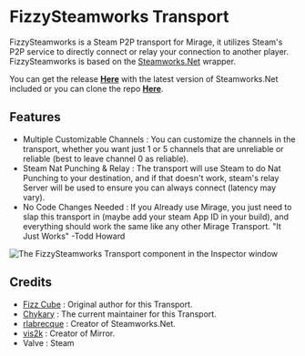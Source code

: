 # FizzySteamworks Transport

FizzySteamworks is a Steam P2P transport for Mirage, it utilizes Steam's P2P service to directly connect or relay your connection to another player. FizzySteamworks is based on the [Steamworks.Net](https://github.com/rlabrecque/Steamworks.NET) wrapper.

You can get the release **[Here](https://github.com/Chykary/FizzySteamworks/releases)** with the latest version of Steamworks.Net included or you can clone the repo **[Here](https://github.com/Chykary/FizzySteamworks)**.

## Features

* Multiple Customizable Channels : You can customize the channels in the transport, whether you want just 1 or 5 channels that are unreliable or reliable (best to leave channel 0 as reliable).
* Steam Nat Punching & Relay : The transport will use Steam to do Nat Punching to your destination, and if that doesn't work, steam's relay Server will be used to ensure you can always connect (latency may vary).
* No Code Changes Needed : If you Already use Mirage, you just need to slap this transport in (maybe add your steam App ID in your build), and everything should work the same like any other Mirage Transport. "It Just Works" -Todd Howard

![The FizzySteamworks Transport component in the Inspector window](FizzySteamworks.PNG)

## Credits
* [Fizz Cube](https://github.com/FizzCube) : Original author for this Transport.
* [Chykary](https://github.com/Chykary/FizzySteamworks) : The current maintainer for this Transport.
* [rlabrecque](https://github.com/rlabrecque) : Creator of Steamworks.Net.
* [vis2k](https://github.com/vis2k) : Creator of Mirror.
* Valve : Steam
